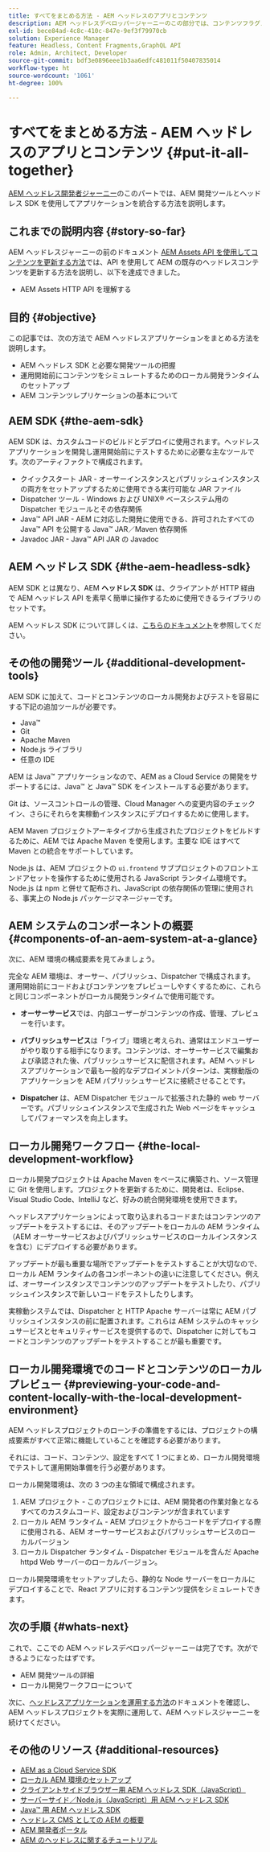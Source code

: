 ```yaml
---
title: すべてをまとめる方法 - AEM ヘッドレスのアプリとコンテンツ
description: AEM ヘッドレスデベロッパージャーニーのこの部分では、コンテンツフラグメント、GraphQL 呼び出し、REST API 呼び出し、アプリケーションを含む AEM プロジェクトを実行し、運用開始に備える方法を説明します。
exl-id: bece84ad-4c8c-410c-847e-9ef3f79970cb
solution: Experience Manager
feature: Headless, Content Fragments,GraphQL API
role: Admin, Architect, Developer
source-git-commit: bdf3e0896eee1b3aa6edfc481011f50407835014
workflow-type: ht
source-wordcount: '1061'
ht-degree: 100%

---
```


# すべてをまとめる方法 - AEM ヘッドレスのアプリとコンテンツ {#put-it-all-together}

[AEM ヘッドレス開発者ジャーニー](overview.md)のこのパートでは、AEM 開発ツールとヘッドレス SDK を使用してアプリケーションを統合する方法を説明します。

## これまでの説明内容 {#story-so-far}

AEM ヘッドレスジャーニーの前のドキュメント [AEM Assets API を使用してコンテンツを更新する方法](update-your-content.md)では、API を使用して AEM の既存のヘッドレスコンテンツを更新する方法を説明し、以下を達成できました。

* AEM Assets HTTP API を理解する

## 目的 {#objective}

この記事では、次の方法で AEM ヘッドレスアプリケーションをまとめる方法を説明します。

* AEM ヘッドレス SDK と必要な開発ツールの把握
* 運用開始前にコンテンツをシミュレートするためのローカル開発ランタイムのセットアップ
* AEM コンテンツレプリケーションの基本について

## AEM SDK {#the-aem-sdk}

AEM SDK は、カスタムコードのビルドとデプロイに使用されます。ヘッドレスアプリケーションを開発し運用開始前にテストするために必要な主なツールです。次のアーティファクトで構成されます。

* クイックスタート JAR - オーサーインスタンスとパブリッシュインスタンスの両方をセットアップするために使用できる実行可能な JAR ファイル
* Dispatcher ツール - Windows および UNIX® ベースシステム用の Dispatcher モジュールとその依存関係
* Java™ API JAR - AEM に対応した開発に使用できる、許可されたすべての Java™ API を公開する Java™ JAR／Maven 依存関係
* Javadoc JAR - Java™ API JAR の Javadoc

## AEM ヘッドレス SDK {#the-aem-headless-sdk}

AEM SDK とは異なり、AEM **ヘッドレス SDK** は、クライアントが HTTP 経由で AEM ヘッドレス API を素早く簡単に操作するために使用できるライブラリのセットです。

AEM ヘッドレス SDK について詳しくは、[こちらのドキュメント](https://experienceleague.adobe.com/docs/experience-manager-learn/getting-started-with-aem-headless/how-to/aem-headless-sdk.html?lang=ja)を参照してください。

## その他の開発ツール {#additional-development-tools}

AEM SDK に加えて、コードとコンテンツのローカル開発およびテストを容易にする下記の追加ツールが必要です。

* Java™
* Git
* Apache Maven
* Node.js ライブラリ
* 任意の IDE

AEM は Java™ アプリケーションなので、AEM as a Cloud Service の開発をサポートするには、Java™ と Java™ SDK をインストールする必要があります。

Git は、ソースコントロールの管理、Cloud Manager への変更内容のチェックイン、さらにそれらを実稼動インスタンスにデプロイするために使用します。

AEM Maven プロジェクトアーキタイプから生成されたプロジェクトをビルドするために、AEM では Apache Maven を使用します。主要な IDE はすべて Maven との統合をサポートしています。

Node.js は、AEM プロジェクトの `ui.frontend` サブプロジェクトのフロントエンドアセットを操作するために使用される JavaScript ランタイム環境です。Node.js は npm と併せて配布され、JavaScript の依存関係の管理に使用される、事実上の Node.js パッケージマネージャーです。

## AEM システムのコンポーネントの概要 {#components-of-an-aem-system-at-a-glance}

 次に、AEM 環境の構成要素を見てみましょう。

完全な AEM 環境は、オーサー、パブリッシュ、Dispatcher で構成されます。運用開始前にコードおよびコンテンツをプレビューしやすくするために、これらと同じコンポーネントがローカル開発ランタイムで使用可能です。

* **オーサーサービス**&#x200B;では、内部ユーザーがコンテンツの作成、管理、プレビューを行います。

* **パブリッシュサービス**&#x200B;は「ライブ」環境と考えられ、通常はエンドユーザーがやり取りする相手になります。コンテンツは、オーサーサービスで編集および承認された後、パブリッシュサービスに配信されます。AEM ヘッドレスアプリケーションで最も一般的なデプロイメントパターンは、実稼動版のアプリケーションを AEM パブリッシュサービスに接続させることです。

* **Dispatcher** は、AEM Dispatcher モジュールで拡張された静的 web サーバーです。パブリッシュインスタンスで生成された Web ページをキャッシュしてパフォーマンスを向上します。

## ローカル開発ワークフロー {#the-local-development-workflow}

ローカル開発プロジェクトは Apache Maven をベースに構築され、ソース管理に Git を使用します。プロジェクトを更新するために、開発者は、Eclipse、Visual Studio Code、IntelliJ など、好みの統合開発環境を使用できます。

ヘッドレスアプリケーションによって取り込まれるコードまたはコンテンツのアップデートをテストするには、そのアップデートをローカルの AEM ランタイム（AEM オーサーサービスおよびパブリッシュサービスのローカルインスタンスを含む）にデプロイする必要があります。

アップデートが最も重要な場所でアップデートをテストすることが大切なので、ローカル AEM ランタイムの各コンポーネントの違いに注意してください。例えば、オーサーインスタンスでコンテンツのアップデートをテストしたり、パブリッシュインスタンスで新しいコードをテストしたりします。

実稼動システムでは、Dispatcher と HTTP Apache サーバーは常に AEM パブリッシュインスタンスの前に配置されます。これらは AEM システムのキャッシュサービスとセキュリティサービスを提供するので、Dispatcher に対してもコードとコンテンツのアップデートをテストすることが最も重要です。

## ローカル開発環境でのコードとコンテンツのローカルプレビュー {#previewing-your-code-and-content-locally-with-the-local-development-environment}

AEM ヘッドレスプロジェクトのローンチの準備をするには、プロジェクトの構成要素がすべて正常に機能していることを確認する必要があります。

それには、コード、コンテンツ、設定をすべて 1 つにまとめ、ローカル開発環境でテストして運用開始準備を行う必要があります。

ローカル開発環境は、次の 3 つの主な領域で構成されます。

1. AEM プロジェクト - このプロジェクトには、AEM 開発者の作業対象となるすべてのカスタムコード、設定およびコンテンツが含まれています
1. ローカル AEM ランタイム - AEM プロジェクトからコードをデプロイする際に使用される、AEM オーサーサービスおよびパブリッシュサービスのローカルバージョン
1. ローカル Dispatcher ランタイム - Dispatcher モジュールを含んだ Apache httpd Web サーバーのローカルバージョン。

ローカル開発環境をセットアップしたら、静的な Node サーバーをローカルにデプロイすることで、React アプリに対するコンテンツ提供をシミュレートできます。

<!-- THIS TOPIC IS 404. IT DOES NOT APPEAR IN THE TOC OR ANYWHERE ELSE To get a more in-depth look at setting up a local development environment and all dependencies needed for content preview, see [Production Deployment documentation](https://experienceleague.adobe.com/docs/experience-manager-learn/headless-tutorial/graphql/multi-step/production-deployment.html). -->

## 次の手順 {#whats-next}

これで、ここでの AEM ヘッドレスデベロッパージャーニーは完了です。次ができるようになったはずです。

* AEM 開発ツールの詳細
* ローカル開発ワークフローについて

次に、[ヘッドレスアプリケーションを運用する方法](/help/journey-headless/developer/go-live.md)のドキュメントを確認し、AEM ヘッドレスプロジェクトを実際に運用して、AEM ヘッドレスジャーニーを続けてください。

## その他のリソース {#additional-resources}

* [AEM as a Cloud Service SDK](/help/implementing/developing/introduction/aem-as-a-cloud-service-sdk.md)
* [ローカル AEM 環境のセットアップ](https://experienceleague.adobe.com/docs/experience-manager-learn/foundation/development/set-up-a-local-aem-development-environment.html?lang=ja)
* [クライアントサイドブラウザー用 AEM ヘッドレス SDK（JavaScript）](https://github.com/adobe/aem-headless-client-js)
* [サーバーサイド／Node.js（JavaScript）用 AEM ヘッドレス SDK](https://github.com/adobe/aem-headless-client-nodejs)
* [Java™ 用 AEM ヘッドレス SDK](https://github.com/adobe/aem-headless-client-java)
* [ヘッドレス CMS としての AEM の概要](/help/headless/introduction.md)
* [AEM 開発者ポータル](https://experienceleague.adobe.com/landing/experience-manager/headless/developer.html?lang=ja)
* [AEM のヘッドレスに関するチュートリアル](https://experienceleague.adobe.com/docs/experience-manager-learn/getting-started-with-aem-headless/overview.html?lang=ja)
